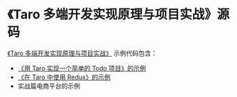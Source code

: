 # 《Taro 多端开发实现原理与项目实战》源码

[《Taro 多端开发实现原理与项目实战》](https://juejin.im/book/5b73a131f265da28065fb1cd) 示例代码包含：

- [《用 Taro 实现一个简单的 Todo 项目》的示例](https://github.com/o2team/taro-ebook-source/tree/master/todoList)
- [《在 Taro 中使用 Redux》的示例](https://github.com/o2team/taro-ebook-source/tree/master/todoList-Redux)
- 实战篇电商平台的示例
